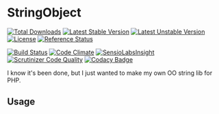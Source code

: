 # StringObject
[![Total Downloads](https://poser.pugx.org/garrettw/stringobject/downloads.svg)](https://packagist.org/packages/garrettw/stringobject) [![Latest Stable Version](https://poser.pugx.org/garrettw/stringobject/v/stable.svg)](https://packagist.org/packages/garrettw/stringobject) [![Latest Unstable Version](https://poser.pugx.org/garrettw/stringobject/v/unstable.svg)](https://packagist.org/packages/garrettw/stringobject) [![License](https://poser.pugx.org/garrettw/stringobject/license.svg)](https://packagist.org/packages/garrettw/stringobject) [![Reference Status](https://www.versioneye.com/php/garrettw:stringobject/reference_badge.svg?style=flat)](https://www.versioneye.com/php/garrettw:stringobject/references)

[![Build Status](https://travis-ci.org/garrettw/stringobject.svg?branch=master)](https://travis-ci.org/garrettw/stringobject) [![Code Climate](https://codeclimate.com/github/garrettw/stringobject/badges/gpa.svg)](https://codeclimate.com/github/garrettw/stringobject) [![SensioLabsInsight](https://img.shields.io/sensiolabs/i/db648e49-917a-46a6-86e9-714a495a4d85.svg)](https://insight.sensiolabs.com/projects/db648e49-917a-46a6-86e9-714a495a4d85) [![Scrutinizer Code Quality](https://scrutinizer-ci.com/g/garrettw/stringobject/badges/quality-score.png?b=master)](https://scrutinizer-ci.com/g/garrettw/stringobject/?branch=master) [![Codacy Badge](https://api.codacy.com/project/badge/grade/5b5cf4e07f2b4830bc4cdcd813e208d6)](https://www.codacy.com/app/garrettw87/stringobject)

I know it's been done, but I just wanted to make my own OO string lib for PHP.

Usage
----
